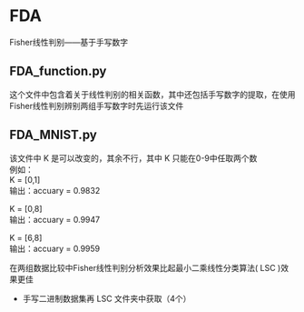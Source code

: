 # FDA
Fisher线性判别——基于手写数字
## FDA_function.py
这个文件中包含着关于线性判别的相关函数，其中还包括手写数字的提取，在使用Fisher线性判别辨别两组手写数字时先运行该文件<br>
## FDA_MNIST.py
该文件中 K 是可以改变的，其余不行，其中 K 只能在0-9中任取两个数<br>
例如：<br>
K = [0,1]<br>
输出：accuary =  0.9832<br>

K = [0,8]<br>
输出：accuary =  0.9947<br>

K = [6,8]<br>
输出：accuary =  0.9959<br>

在两组数据比较中Fisher线性判别分析效果比起最小二乘线性分类算法( LSC )效果更佳<br>
* 手写二进制数据集再 LSC 文件夹中获取（4个）
